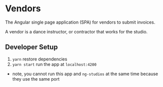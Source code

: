 # Vendors
The Angular single page application (SPA) for vendors to submit invoices.

A vendor is a dance instructor, or contractor that works for the studio.

## Developer Setup
1. `yarn` restore dependencies
2. `yarn start` run the app at `localhost:4200`
  * note, you cannot run this app and `ng-studios` at the same time because they use the same port

